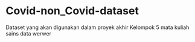 # Covid-non_Covid-dataset
Dataset yang akan digunakan dalam proyek akhir Kelompok 5 mata kuliah sains data
werwer
